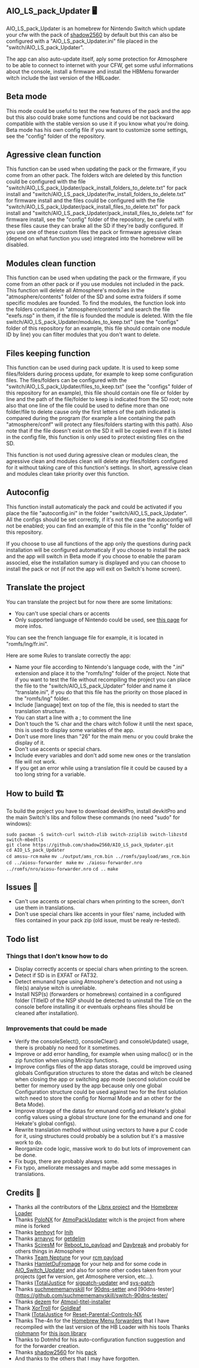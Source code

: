 ## AIO_LS_pack_Updater 🖥️

AIO_LS_pack_Updater is an homebrew for Nintendo Switch which update your cfw with the pack of [shadow2560](https://github.com/shadow2560/) by default but this can also be configured with a "AIO_LS_pack_Updater.ini" file placed in the "switch/AIO_LS_pack_Updater".

The app can also auto-update itself, aply some protection for Atmosphere to be able to connect to internet with your CFW, get some usful informations about the console, install a firmware and install the HBMenu forwarder witch include the last version of the HBLoader.

## Beta mode

This mode could be useful to test the new features of the pack and the app but this also could brake some functions and could be not backward compatible with the stable version so use it if you know what you're doing. Beta mode has his own config file if you want to customize some settings, see the "config" folder of the repository.

## Agressive clean function

This function can be used when updating the pack or the firmware, if you come from an other pack. The folders witch are deleted by this function could be configured with the file "switch/AIO_LS_pack_Updater/pack_install_folders_to_delete.txt" for pack install and "switch/AIO_LS_pack_Updater/fw_install_folders_to_delete.txt" for firmware install and the files could be configured with the file "switch/AIO_LS_pack_Updater/pack_install_files_to_delete.txt" for pack install and "switch/AIO_LS_pack_Updater/pack_install_files_to_delete.txt" for firmware install, see the "config" folder of the repository, be careful with these files cause they can brake all the SD if they're badly configured. If you use one of these custom files the pack or firmware agressive clean (depend on what function you use) integrated into the homebrew will be disabled.

## Modules clean function

This function can be used when updating the pack or the firmware, if you come from an other pack or if you use modules not included in the pack. This function will delete all Atmosphere's modules in the "atmosphere/contents" folder of the SD and some extra folders if some specific modules are founded. To find the modules, the function look into the folders contained in "atmosphere/contents" and search the file "exefs.nsp" in them, if the file is founded the module is deleted. With the file switch/AIO_LS_pack_Updater/modules_to_keep.txt" (see the "configs" folder of this repository for an example, this file should contain one module ID  by line) you can filter modules that you don't want to delete.

## Files keeping function

This function can be used during pack update. It is used to keep some files/folders during process update, for example to keep some configuration files. The files/folders can be configured with the "switch/AIO_LS_pack_Updater/files_to_keep.txt" (see the "configs" folder of this repository for an example), this file should contain one file or folder by line and the path of the file/folder to keep is indicated from the SD root; note also that one line of the file could be used to define more than one folder/file to delete cause only the first letters of the path indicated is compared during the program (for example a line containing the path "atmosphere/conf" will protect any files/folders starting with this path). Also note that if the file doesn't exist on the SD it will be copied even if it is listed in the config file, this function is only used to protect existing files on the SD.

This function is not used during agressive clean or modules clean, the agressive clean and modules clean will delete any files/folders configured for it without taking care of this function's settings. In short, agressive clean and modules clean take priority over this function.

## Autoconfig

This function install automaticaly the pack and could be activated if you place the file "autoconfig.ini" in the folder "switch/AIO_LS_pack_Updater". All the configs should be set correctly, if it's not the case the autoconfig will not be enabled; you can find an example of this file in the "config" folder of this repository.

If you choose to use all functions of the app only the questions during pack installation will be configured automaticaly if you choose to install the pack and the app will switch in Beta mode if you choose to enable the param associed, else the installation sumary is displayed and you can choose to install the pack or not (if not the app will exit on Switch's home screen).

## Translate the project

You can translate the project but for now there are some limitations:
* You can't use special chars or accents
* Only supported language of Nintendo could be used, see [this page](https://switchbrew.org/wiki/Settings_services#LanguageCode) for more infos.

You can see the french language file for example, it is located in "romfs/lng/fr.ini".

Here are some Rules to translate correctly the app:
* Name your file according to Nintendo's language code, with the ".ini" extension and place it to the "romfs/lng" folder of the project. Note that if you want to test the file without recompiling the project you can place the file to the "switch/AIO_LS_pack_Updater" folder and name it "translate.ini", if you do that this file has the priority on those placed in the "romfs/lng" folder.
* Include [language] text on top of the file, this is needed to start the translation structure.
* You can start a line with a ; to comment the line
* Don't touch the % char and the chars witch follow it until the next space, this is used to display some variables of the app.
* Don't use more lines than "26" for the main menu or you could brake the display of it.
* Don't use accents or special chars.
* Include every variables and don't add some new ones or the translation file will not work.
* If you get an error while using a translation file it could be caused by a too long string for a variable.

## How to build 🏗️

To build the project you have to download devkitPro, install devkitPro and the main Switch's libs and follow these commands (no need "sudo" for windows):

``sudo pacman -S switch-curl switch-zlib switch-zziplib switch-libzstd switch-mbedtls``  
``git clone https://github.com/shadow2560/AIO_LS_pack_Updater.git``  
``cd AIO_LS_pack_Updater``  
``cd amssu-rcm``
``make``
``mv ./output/ams_rcm.bin ../romfs/payload/ams_rcm.bin``
``cd ../aiosu-forwarder ``
``make``
``mv ./aiosu-forwarder.nro ../romfs/nro/aiosu-forwarder.nro``
``cd ..``
``make``  
 
## Issues 🚩 

* Can't use accents or special chars when printing to the screen, don't use them in translations.
* Don't use special chars like accents in your files' name, included with files contained in your pack zip  (old issue, must be realy re-tested).

##  Todo list

### Things that I don't know how to do

* Display correctly accents or special chars when printing to the screen.
* Detect if SD is in EXFAT or FAT32.
* Detect emunand type using Atmosphere's detection and not using a file(s) analyse witch is unreliable.
* Install NSP(s) (forwarders or homebrews) contained in a configured folder (TitleID of the NSP should be detected to uninstall the Title on the console before installing it or eventuals orpheans files should be cleaned after installation).

### Improvements that could be made

* Verify the  consoleSelect(), consoleClear() and consoleUpdate() usage, there is probably no need for it sometimes.
* Improve or add error handling, for example when using malloc() or in the zip function when using Minizip functions.
* Improve configs files of the app datas storage, could be improved using globals Configuration structures to store the datas and witch be cleaned  when  closing the app  or  switching app mode  (second solution could be better for memory used by the app because only one global Configuration structure could  be  used against two for the first solution witch need to store the config for Normal Mode and an other for the Beta Mode).
* Improve storage of the datas for emunand config and Hekate's global config values  using a  global structure (one for the emunand and one for Hekate's global configs).
* Rewrite translation  method without  using  vectors to  have a pur C code for it, using structures could probably be a solution but it's a massive work to do.
* Reorganize code logic, massive work to do but lots of improvement can be done.
* Fix bugs, there are probably always some.
* Fix typo, ameliorate messages and maybe add some messages in translations.

## Credits 📜 

- Thanks all the contributors of the [Libnx project](https://github.com/switchbrew/libnx) and the [Homebrew Loader](https://github.com/switchbrew/nx-hbloader)
- Thanks [PoloNX](https://github.com/PoloNX) for [AtmoPackUpdater](https://github.com/PoloNX/AtmoPackUpdater) witch is the project from where mine is forked
- Thanks [benhoyt](https://github.com/benhoyt/) for [Inih](https://github.com/benhoyt/inih)
- Thanks [arnavyc](https://github.com/arnavyc/) for [getdelim](https://github.com/arnavyc/getdelim)
- Thanks [SciresM](https://github.com/SciresM) for [Reboot_to_payload](https://github.com/Atmosphere-NX/Atmosphere/tree/master/troposphere/reboot_to_payload) and [Daybreak](https://github.com/Atmosphere-NX/Atmosphere/tree/master/troposphere/daybreak) and probably for others things in Atmosphere
- Thanks [Team Neptune](https://github.com/Team-Neptune]) for your [rcm payload](https://github.com/Team-Neptune/DeepSea-Updater/tree/master/rcm)
- Thanks [HamletDuFromage](https://github.com/HamletDuFromage) for your help and for some code in [AIO_Switch_Updater](https://github.com/HamletDuFromage/AIO-switch-updater) and also for some other codes taken from your projects (get fw version, get Atmosphere version, etc...).
- Thanks [ITotalJustice](https://github.com/ITotalJustice) for [sigpatch-updater](https://github.com/ITotalJustice/sigpatch-updater/) and [sys-patch](https://github.com/ITotalJustice/sys-patch/)
- Thanks [suchmememanyskill](https://github.com/suchmememanyskill) for [90dns-setter](https://github.com/suchmememanyskill/switch-90dns-setter/) and [90dns-tester](https://github.com/suchmememanyskill/switch-90dns-tester/
- Thanks [dezem](https://github.com/dezem) for [Atmoxl-titel-installer](https://github.com/dezem/AtmoXL-Titel-Installer)
- Thank [XorTroll](https://github.com/XorTroll) for [Goldleaf](https://github.com/XorTroll/Goldleaf)
- Thank [ITotalJustice](https://github.com/ITotalJustice) for [Reset-Parental-Controls-NX](https://github.com/ITotalJustice/Reset-Parental-Controls-NX)
- Thanks The-4n for the [Homebrew Menu forwarders](https://gbatemp.net/threads/homebrew-menu-loader-legal-nsp.518433/) that I have recompiled with the last version of the HB Loader with his tools
Thanks [nlohmann](https://github.com/nlohmann) for [this json library](https://github.com/nlohmann/json)
- Thanks to Dotmhd for his auto-configuration function suggestion and for the forwarder creation.
- Thanks [shadow2560](https://github.com/shadow2560/) for his [pack](https://github.com/shadow2560/switch_AIO_LS_pack)
- And thanks to the others that I may have forgotten.
